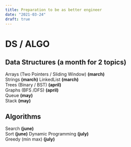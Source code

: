 ```yaml
---
title: Preparation to be as better engineer
date: "2021-03-24"
draft: true
---
```


# DS / ALGO

## Data Structures (a month for 2 topics)

Arrays (Two Pointers / Sliding Window) **(march)**  
Strings **(march)**
LinkedList **(march)**  
Trees (Binary / BST) **(april)**  
Graphs (BFS /DFS) **(april)**  
Queue **(may)**  
Stack **(may)**

## Algorithms

Search **(june)**  
Sort **(june)**
Dynamic Programming **(july)**  
Greedy (min max) **(july)**
